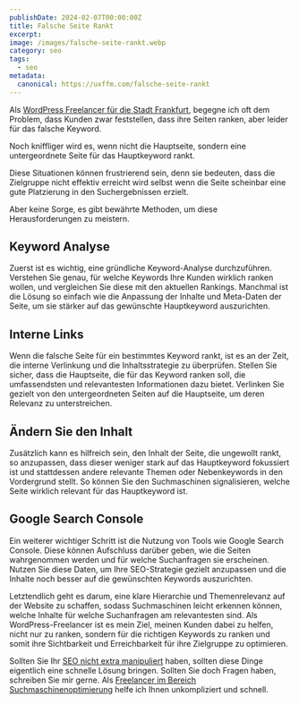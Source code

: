 ```yaml
---
publishDate: 2024-02-07T00:00:00Z
title: Falsche Seite Rankt
excerpt: 
image: /images/falsche-seite-rankt.webp
category: seo
tags:
  - seo
metadata:
  canonical: https://uxffm.com/falsche-seite-rankt
---
```


Als <a href="/service/wordpress-frankfurt">WordPress Freelancer für die Stadt Frankfurt</a>, begegne ich oft dem Problem, dass Kunden zwar feststellen, dass ihre Seiten ranken, aber leider für das falsche Keyword. 

Noch kniffliger wird es, wenn nicht die Hauptseite, sondern eine untergeordnete Seite für das Hauptkeyword rankt. 

Diese Situationen können frustrierend sein, denn sie bedeuten, dass die Zielgruppe nicht effektiv erreicht wird selbst wenn die Seite scheinbar eine gute Platzierung in den Suchergebnissen erzielt. 

Aber keine Sorge, es gibt bewährte Methoden, um diese Herausforderungen zu meistern.

## Keyword Analyse

Zuerst ist es wichtig, eine gründliche Keyword-Analyse durchzuführen. Verstehen Sie genau, für welche Keywords Ihre Kunden wirklich ranken wollen, und vergleichen Sie diese mit den aktuellen Rankings. Manchmal ist die Lösung so einfach wie die Anpassung der Inhalte und Meta-Daten der Seite, um sie stärker auf das gewünschte Hauptkeyword auszurichten.

## Interne Links

Wenn die falsche Seite für ein bestimmtes Keyword rankt, ist es an der Zeit, die interne Verlinkung und die Inhaltsstrategie zu überprüfen. Stellen Sie sicher, dass die Hauptseite, die für das Keyword ranken soll, die umfassendsten und relevantesten Informationen dazu bietet. Verlinken Sie gezielt von den untergeordneten Seiten auf die Hauptseite, um deren Relevanz zu unterstreichen.

## Ändern Sie den Inhalt

Zusätzlich kann es hilfreich sein, den Inhalt der Seite, die ungewollt rankt, so anzupassen, dass dieser weniger stark auf das Hauptkeyword fokussiert ist und stattdessen andere relevante Themen oder Nebenkeywords in den Vordergrund stellt. So können Sie den Suchmaschinen signalisieren, welche Seite wirklich relevant für das Hauptkeyword ist.

##  Google Search Console

Ein weiterer wichtiger Schritt ist die Nutzung von Tools wie Google Search Console. Diese können Aufschluss darüber geben, wie die Seiten wahrgenommen werden und für welche Suchanfragen sie erscheinen. Nutzen Sie diese Daten, um Ihre SEO-Strategie gezielt anzupassen und die Inhalte noch besser auf die gewünschten Keywords auszurichten.

Letztendlich geht es darum, eine klare Hierarchie und Themenrelevanz auf der Website zu schaffen, sodass Suchmaschinen leicht erkennen können, welche Inhalte für welche Suchanfragen am relevantesten sind. Als WordPress-Freelancer ist es mein Ziel, meinen Kunden dabei zu helfen, nicht nur zu ranken, sondern für die richtigen Keywords zu ranken und somit ihre Sichtbarkeit und Erreichbarkeit für ihre Zielgruppe zu optimieren.

Sollten Sie Ihr <a href="/seo-manipulation">SEO nicht extra manipuliert</a> haben, sollten diese Dinge eigentlich eine schnelle Lösung bringen. Sollten Sie doch Fragen haben, schreiben Sie mir gerne. Als <a href="/">Freelancer im Bereich Suchmaschinenoptimierung</a> helfe ich Ihnen unkompliziert und schnell.